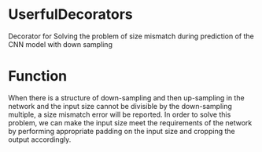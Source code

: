 # UserfulDecorators
Decorator for Solving the problem of size mismatch during prediction of the CNN model with down sampling

# Function
When there is a structure of down-sampling and then up-sampling in the network and the input size cannot be divisible by the down-sampling multiple, a size mismatch error will be reported. In order to solve this problem, we can make the input size meet the requirements of the network by performing appropriate padding on the input size and cropping the output accordingly.

